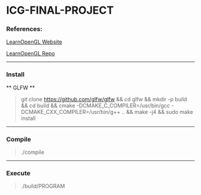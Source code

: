 # ICG-FINAL-PROJECT

### References:

[LearnOpenGL Website](http://learnopengl.com/)

[LearnOpenGL Repo](https://github.com/JoeyDeVries/LearnOpenGL)

- - - - 

### Install

** GLFW **

> git clone https://github.com/glfw/glfw && cd glfw && mkdir -p build && cd build && cmake -DCMAKE_C_COMPILER=/usr/bin/gcc -DCMAKE_CXX_COMPILER=/usr/bin/g++ .. && make -j4 && sudo make install

- - - -

### Compile

> ./compile

- - - -

### Execute

> ./build/PROGRAM
